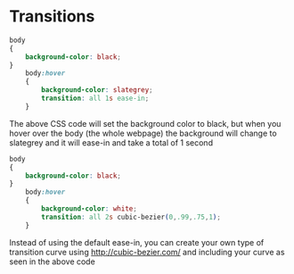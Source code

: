 # Transitions

```CSS
body
{
    background-color: black;
}
    body:hover
    {
        background-color: slategrey;
        transition: all 1s ease-in;
    }
```

The above CSS code will set the background color to black, but when you hover over the body (the whole webpage) the background will change to slategrey and it will ease-in and take a total of 1 second


```CSS
body
{
    background-color: black;
}
    body:hover
    {
        background-color: white;
        transition: all 2s cubic-bezier(0,.99,.75,1);
    }
```

Instead of using the default ease-in, you can create your own type of transition curve using http://cubic-bezier.com/ and including your curve as seen in the above code

